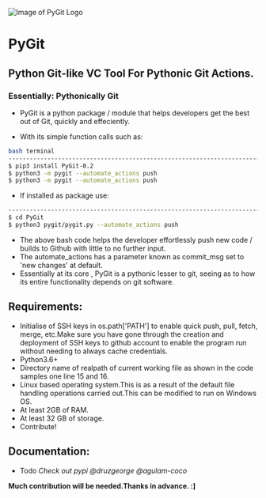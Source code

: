 ![Image of PyGit Logo](https://github.com/malgulam/PyGit/blob/master/pygit/PyGitLogo.png) 
# PyGit
## Python Git-like VC Tool For Pythonic Git Actions.
### Essentially: Pythonically Git
 -  PyGit is a python package / module that helps developers get the best out of Git, quickly and effeciently. 
 
 - With its simple function calls such as:
```bash
bash terminal 
---------------------------------------------------------------------------------------------------
$ pip3 install PyGit-0.2
$ python3 -m pygit --automate_actions push
$ python3 -m pygit --automate_actions push
```
 - If installed as package use:
 ```bash
---------------------------------------------------------------------------------------------------
$ cd PyGit
$ python3 pygit/pygit.py --automate_actions push
``` 
 - The above bash code helps the developer effortlessly push new code / builds to Github with little to no further
 input.
 - The automate_actions has a parameter known as commit_msg set to 'new changes' at default.
 - Essentially at its core , PyGit is a pythonic lesser to git, seeing as to how its entire
 functionality depends on git software.
## Requirements:
 - Initialise of SSH keys in os.path['PATH'] to enable quick push, pull, fetch, merge, etc.Make sure you have gone through the creation and deployment of SSH keys to github account to enable the program run without needing to always cache credentials.
 - Python3.6+
 - Directory name of realpath of current working file as shown in the code samples one line 15 and 16.
 - Linux based operating system.This is as a result of the default file handling operations carried out.This can be modified to run on Windows OS.
 - At least 2GB of RAM.
 - At least 32 GB of storage.
 - Contribute!

## Documentation:
- Todo
*Check out pypi @druzgeorge @agulam-coco*



**Much contribution will be needed.Thanks in advance. :]**
